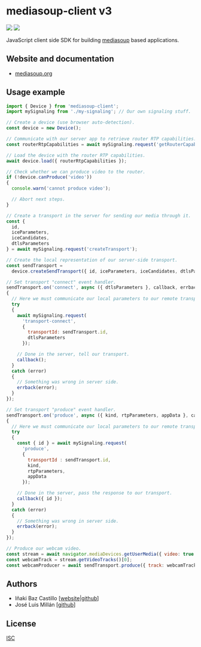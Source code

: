# mediasoup-client v3

[![][npm-shield-mediasoup-client]][npm-mediasoup-client]
[![][travis-ci-shield-mediasoup-client]][travis-ci-mediasoup-client]

<!--
[![][npm-shield-mediasoup-client]][npm-mediasoup-client]
-->

JavaScript client side SDK for building [mediasoup](https://mediasoup.org) based applications.


## Website and documentation

* [mediasoup.org][mediasoup-website]


## Usage example

```js
import { Device } from 'mediasoup-client';
import mySignaling from './my-signaling'; // Our own signaling stuff.

// Create a device (use browser auto-detection).
const device = new Device();

// Communicate with our server app to retrieve router RTP capabilities.
const routerRtpCapabilities = await mySignaling.request('getRouterCapabilities');

// Load the device with the router RTP capabilities.
await device.load({ routerRtpCapabilities });

// Check whether we can produce video to the router.
if (!device.canProduce('video'))
{
  console.warn('cannot produce video');

  // Abort next steps.
}

// Create a transport in the server for sending our media through it.
const { 
  id, 
  iceParameters, 
  iceCandidates, 
  dtlsParameters
} = await mySignaling.request('createTransport');

// Create the local representation of our server-side transport.
const sendTransport =
  device.createSendTransport({ id, iceParameters, iceCandidates, dtlsParameters });

// Set transport "connect" event handler.
sendTransport.on('connect', async ({ dtlsParameters }, callback, errback) =>
{
  // Here we must communicate our local parameters to our remote transport.
  try
  {
    await mySignaling.request(
      'transport-connect',
      {
        transportId: sendTransport.id,
        dtlsParameters
      });

    // Done in the server, tell our transport.
    callback();
  }
  catch (error)
  {
    // Something was wrong in server side.
    errback(error);
  }
});

// Set transport "produce" event handler.
sendTransport.on('produce', async ({ kind, rtpParameters, appData }, callback, errback) =>
{
  // Here we must communicate our local parameters to our remote transport.
  try
  {
    const { id } = await mySignaling.request(
      'produce',
      { 
        transportId : sendTransport.id,
        kind,
        rtpParameters,
        appData
      });

    // Done in the server, pass the response to our transport.
    callback({ id });
  }
  catch (error)
  {
    // Something was wrong in server side.
    errback(error);
  }
});

// Produce our webcam video.
const stream = await navigator.mediaDevices.getUserMedia({ video: true });
const webcamTrack = stream.getVideoTracks()[0];
const webcamProducer = await sendTransport.produce({ track: webcamTrack });
```


## Authors

* Iñaki Baz Castillo [[website](https://inakibaz.me)|[github](https://github.com/ibc/)]
* José Luis Millán [[github](https://github.com/jmillan/)]


## License

[ISC](./LICENSE)




[mediasoup-website]: https://mediasoup.org
[npm-shield-mediasoup-client]: https://img.shields.io/npm/v/mediasoup-client.svg
[npm-mediasoup-client]: https://npmjs.org/package/mediasoup-client
[travis-ci-shield-mediasoup-client]: https://travis-ci.com/versatica/mediasoup-client.svg?branch=master
[travis-ci-mediasoup-client]: https://travis-ci.com/versatica/mediasoup-client
